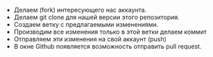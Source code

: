 * Делаем (fork) интересующего нас аккаунта.
 * Делаем git clone  для нашей версии  этого репозитория.
 * Создаем ветку с предлагаемыми изменениями.
 * Производим все изменения только в этой ветки делаем коммит
 * Отправляем эти изменения на свой аккаунт (push)
 * В окне Github появляется возможность отправить pull request.